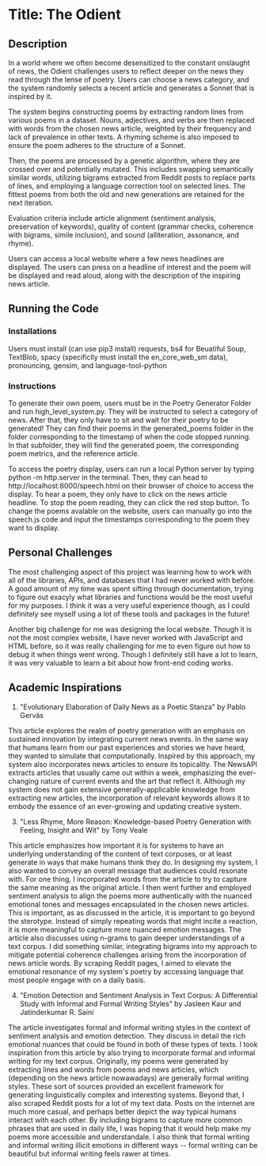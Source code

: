 # Title: The Odient

## Description 
In a world where we often become desensitized to the constant onslaught of news, the Odient challenges
users to reflect deeper on the news they read through the lense of poetry. Users can choose a news category, and the system randomly selects a recent article and generates a Sonnet that is inspired by it. 

The system begins constructing poems by extracting random lines from various poems in a dataset. Nouns, adjectives, and verbs are then replaced with words from the chosen news article, weighted by their frequency and lack of prevalence in other texts. A rhyming scheme is also imposed to ensure the poem adheres to the structure of a Sonnet.

Then, the poems are processed by a genetic algorithm, where they are crossed over and potentially mutated. This includes swapping semantically similar words, utilizing bigrams extracted from Reddit posts to replace parts of lines, and employing a language correction tool on selected lines. The fittest poems from both the old and new generations are retained for the next iteration.

Evaluation criteria include article alignment (sentiment analysis, preservation of keywords), quality of content (grammar checks, coherence with bigrams, simile inclusion), and sound (alliteration, assonance, and rhyme).

Users can access a local website where a few news headlines are displayed. The users can press on a headline of
interest and the poem will be displayed and read aloud, along with the description of the inspiring news article.

## Running the Code
### Installations
Users must install (can use pip3 install) requests, bs4 for Beuatiful Soup, TextBlob, spacy (specificlly must install the en_core_web_sm data), pronouncing, gensim, and language-tool-python

### Instructions
To generate their own poem, users must be in the Poetry Generator Folder and run high_level_system.py. They will
be instructed to select a category of news. After that, they only have to sit and wait for their poetry to be 
generated! They can find their poems in the generated_poems folder in the folder corresponding to the timestamp
of when the code stopped running. In that subfolder, they will find the generated poem, the corresponding poem
metrics, and the reference article.

To access the poetry display, users can run a local Python server by typing python -m http.server in the terminal.
Then, they can head to http://localhost:8000/speech.html on their browser of choice to access the display. To hear
a poem, they only have to click on the news article headline. To stop the poem reading, they can click the red stop
button. To change the poems avalable on the website, users can manually go into the speech.js code and input the 
timestamps corresponding to the poem they want to display.

## Personal Challenges
The most challenging aspect of this project was learning how to work with all of the libraries, APIs, and databases that I had never worked with before. A good amount of my time was spent sifting through documentation, trying to figure out exacyly what libraries and functions would be the most useful for my purposes. I think it was a very useful experience though, as I could definitely see myself using a lot of these tools and packages in the future!

Another big challenge for me was designing the local website. Though it is not the most complex website, I have never worked with JavaScript and HTML before, so it was really challenging for me to even figure out how to debug it when things went wrong. Though I definitely still have a lot to learn, it was very valuable to learn a bit about how front-end coding works.

## Academic Inspirations
1. "Evolutionary Elaboration of Daily News as a Poetic Stanza" by Pablo Gervás

This article explores the realm of poetry generation with an emphasis on sustained innovation by integrating current news events. In the same way that humans learn from our past experiences and stories we have heard, they wanted to simulate that computationally. Inspired by this approach, my system also incorporates news articles to ensure its topicality. The NewsAPI extracts articles that usually came out within a week, emphasizing the ever-changing nature of current events and the art that reflect it. Although my system does not gain extensive generally-applicable knowledge from extracting new articles, the incorporation of relevant keywords allows it to embody the essence of an ever-growing and updating creative system. 

3. "Less Rhyme, More Reason: Knowledge-based Poetry Generation with Feeling, Insight and Wit" by Tony Veale

This article emphasizes how important it is for systems to have an underlying understanding of the content of text corpuses, or at least generate in ways that make humans think they do. In designing my system, I also wanted to convey an overall message that audiences could resonate with. For one thing, I incorporated words from the article to try to capture the same meaning as the original article. I then went further and employed sentiment analysis to align the poems more authentically with the nuanced emotional tones and messages encapsulated in the chosen news articles. This is important, as as discussed in the article, it is important to go beyond the sterotype. Instead of simply repeating words that might incite a reaction, it is more meaningful to capture more nuanced emotion messages. The article also discusses using n-grams to gain deeper understandings of a text corpus. I did something similar, integrating bigrams into my approach to mitigate potential coherence challenges arising from the incorporation of news article words. By scraping Reddit pages, I aimed to elevate the emotional resonance of my system's poetry by accessing language that most people engage with on a daily basis.

4. "Emotion Detection and Sentiment Analysis in Text Corpus: A Differential Study with Informal and Formal Writing Styles" by Jasleen Kaur and Jatinderkumar R. Saini 

The article investigates formal and informal writing styles in the context of sentiment analysis and emotion detection. They discuss in detail the rich emotional nuances that could be found in both of these types of texts. I took inspiration from this article by also trying to incorporate formal and informal writing for my text corpus. Originally, my poems were generated by extracting lines and words from poems and news articles, which
(depending on the news article nowawadays) are generally formal writing styles. These sort of sources provided an excellent framework for generating linguistically complex and interesting systems. Beyond that, I also scraped Reddit posts for a lot of my text data. Posts on the internet are much more casual, and perhaps better depict the way typical humans interact with each other. By including bigrams to capture more common phrases that are used in daily life, I was hoping that it would help make my poems more accessible and understandale. I also think that formal writing and informal writing illicit emotions in different ways -- formal writing can be beautiful but informal writing feels rawer at times.



